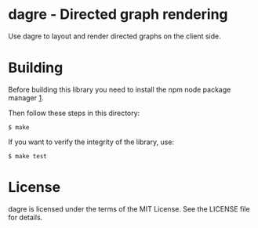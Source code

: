 dagre - Directed graph rendering
================================

Use dagre to layout and render directed graphs on the client side.

Building
========

Before building this library you need to install the npm node package manager
[1].

Then follow these steps in this directory:

    $ make


If you want to verify the integrity of the library, use:

    $ make test


[1]: http://npmjs.org/

License
=======

dagre is licensed under the terms of the MIT License. See the LICENSE file
for details.

